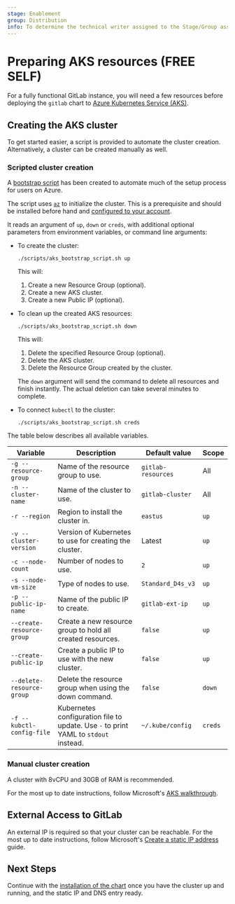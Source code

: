 ```yaml
---
stage: Enablement
group: Distribution
info: To determine the technical writer assigned to the Stage/Group associated with this page, see https://about.gitlab.com/handbook/engineering/ux/technical-writing/#designated-technical-writers
---
```


# Preparing AKS resources **(FREE SELF)**

For a fully functional GitLab instance, you will need a few resources before
deploying the `gitlab` chart to [Azure Kubernetes Service (AKS)](https://docs.microsoft.com/en-us/azure/aks/intro-kubernetes).

## Creating the AKS cluster

To get started easier, a script is provided to automate the cluster creation.
Alternatively, a cluster can be created manually as well.

### Scripted cluster creation

A [bootstrap script](https://gitlab.com/gitlab-org/charts/gitlab/blob/master/scripts/aks_bootstrap_script.sh) has been created to automate much of the setup process for users on Azure.

The script uses [`az`](https://docs.microsoft.com/en-us/cli/azure/install-azure-cli) to initialize the cluster. This is a prerequisite
and should be installed before hand and [configured to your account](https://docs.microsoft.com/en-us/cli/azure/get-started-with-azure-cli).

It reads an argument of `up`, `down` or `creds`, with additional optional parameters
from environment variables, or command line arguments:

- To create the cluster:

  ```shell
  ./scripts/aks_bootstrap_script.sh up
  ```

  This will:

  1. Create a new Resource Group (optional).
  1. Create a new AKS cluster.
  1. Create a new Public IP (optional).

- To clean up the created AKS resources:

  ```shell
  ./scripts/aks_bootstrap_script.sh down
  ```

  This will:

  1. Delete the specified Resource Group (optional).
  1. Delete the AKS cluster.
  1. Delete the Resource Group created by the cluster.

  The `down` argument will send the command to delete all resources and finish instantly. The actual deletion can take several minutes to complete.

- To connect `kubectl` to the cluster:

  ```shell
  ./scripts/aks_bootstrap_script.sh creds
  ```

The table below describes all available variables.

| Variable                  | Description                                                                         | Default value      | Scope    |
|---------------------------|-------------------------------------------------------------------------------------|--------------------|----------|
| `-g --resource-group`     | Name of the resource group to use.                                                  | `gitlab-resources` | All      |
| `-n --cluster-name`       | Name of the cluster to use.                                                         | `gitlab-cluster`   | All      |
| `-r --region`             | Region to install the cluster in.                                                   | `eastus`           | `up`     |
| `-v --cluster-version`    | Version of Kubernetes to use for creating the cluster.                              | Latest             | `up`     |
| `-c --node-count`         | Number of nodes to use.                                                             | `2`                | `up`     |
| `-s --node-vm-size`       | Type of nodes to use.                                                               | `Standard_D4s_v3`  | `up`     |
| `-p --public-ip-name`     | Name of the public IP to create.                                                    | `gitlab-ext-ip`    | `up`     |
| `--create-resource-group` | Create a new resource group to hold all created resources.                          | `false`            | `up`     |
| `--create-public-ip`      | Create a public IP to use with the new cluster.                                     | `false`            | `up`     |
| `--delete-resource-group` | Delete the resource group when using the down command.                              | `false`            | `down`   |
| `-f --kubctl-config-file` | Kubernetes configuration file to update. Use `-` to print YAML to `stdout` instead.   | `~/.kube/config`   | `creds`  |

### Manual cluster creation

A cluster with 8vCPU and 30GB of RAM is recommended.

For the most up to date instructions, follow Microsoft's
[AKS walkthrough](https://docs.microsoft.com/en-us/azure/aks/learn/quick-kubernetes-deploy-portal).

## External Access to GitLab

An external IP is required so that your cluster can be reachable. For the most up to date instructions, follow Microsoft's
[Create a static IP address](https://docs.microsoft.com/en-us/azure/aks/static-ip) guide.

## Next Steps

Continue with the [installation of the chart](../deployment.md) once you have
the cluster up and running, and the static IP and DNS entry ready.
